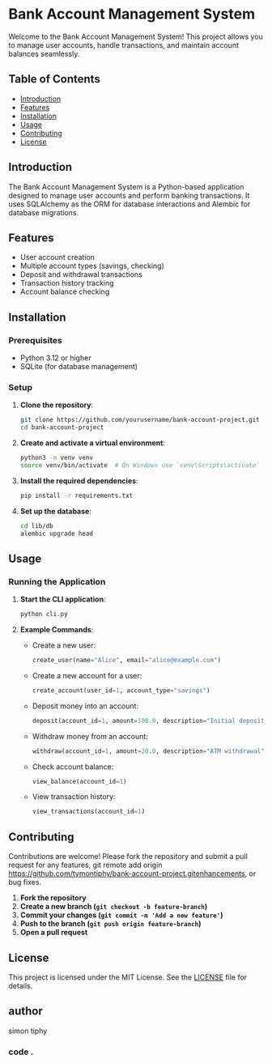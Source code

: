 # Bank Account Management System

Welcome to the Bank Account Management System! This project allows you to manage user accounts, handle transactions, and maintain account balances seamlessly.

## Table of Contents
- [Introduction](#introduction)
- [Features](#features)
- [Installation](#installation)
- [Usage](#usage)
- [Contributing](#contributing)
- [License](#license)

## Introduction
The Bank Account Management System is a Python-based application designed to manage user accounts and perform banking transactions. It uses SQLAlchemy as the ORM for database interactions and Alembic for database migrations.

## Features
- User account creation
- Multiple account types (savings, checking)
- Deposit and withdrawal transactions
- Transaction history tracking
- Account balance checking

## Installation

### Prerequisites
- Python 3.12 or higher
- SQLite (for database management)

### Setup
1. **Clone the repository**:
    ```sh
    git clone https://github.com/yourusername/bank-account-project.git
    cd bank-account-project
    ```

2. **Create and activate a virtual environment**:
    ```sh
    python3 -m venv venv
    source venv/bin/activate  # On Windows use `venv\Scripts\activate`
    ```

3. **Install the required dependencies**:
    ```sh
    pip install -r requirements.txt
    ```

4. **Set up the database**:
    ```sh
    cd lib/db
    alembic upgrade head
    ```

## Usage

### Running the Application
1. **Start the CLI application**:
    ```sh
    python cli.py
    ```

2. **Example Commands**:
    - Create a new user:
      ```python
      create_user(name="Alice", email="alice@example.com")
      ```

    - Create a new account for a user:
      ```python
      create_account(user_id=1, account_type="savings")
      ```

    - Deposit money into an account:
      ```python
      deposit(account_id=1, amount=100.0, description="Initial deposit")
      ```

    - Withdraw money from an account:
      ```python
      withdraw(account_id=1, amount=20.0, description="ATM withdrawal")
      ```

    - Check account balance:
      ```python
      view_balance(account_id=1)
      ```

    - View transaction history:
      ```python
      view_transactions(account_id=1)
      ```

## Contributing
Contributions are welcome! Please fork the repository and submit a pull request for any features, git remote add origin https://github.com/tymontiphy/bank-account-project.gitenhancements, or bug fixes.

1. **Fork the repository**
2. **Create a new branch (`git checkout -b feature-branch`)**
3. **Commit your changes (`git commit -m 'Add a new feature'`)**
4. **Push to the branch (`git push origin feature-branch`)**
5. **Open a pull request**

## License
This project is licensed under the MIT License. See the [LICENSE](LICENSE) file for details.

## author
simon tiphy
 
 ### code .
